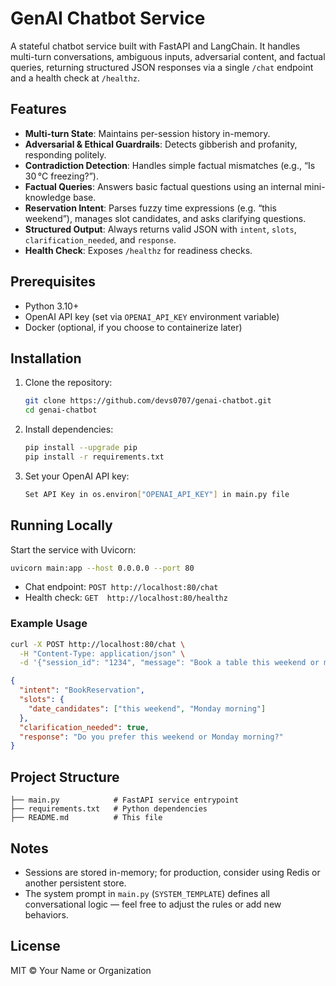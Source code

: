 # GenAI Chatbot Service

A stateful chatbot service built with FastAPI and LangChain. It handles multi-turn conversations, ambiguous inputs, adversarial content, and factual queries, returning structured JSON responses via a single `/chat` endpoint and a health check at `/healthz`.

## Features

* **Multi-turn State**: Maintains per-session history in-memory.
* **Adversarial & Ethical Guardrails**: Detects gibberish and profanity, responding politely.
* **Contradiction Detection**: Handles simple factual mismatches (e.g., “Is 30 °C freezing?”).
* **Factual Queries**: Answers basic factual questions using an internal mini-knowledge base.
* **Reservation Intent**: Parses fuzzy time expressions (e.g. “this weekend”), manages slot candidates, and asks clarifying questions.
* **Structured Output**: Always returns valid JSON with `intent`, `slots`, `clarification_needed`, and `response`.
* **Health Check**: Exposes `/healthz` for readiness checks.

## Prerequisites

* Python 3.10+
* OpenAI API key (set via `OPENAI_API_KEY` environment variable)
* Docker (optional, if you choose to containerize later)

## Installation

1. Clone the repository:

   ```bash
   git clone https://github.com/devs0707/genai-chatbot.git
   cd genai-chatbot
   ```

2. Install dependencies:

   ```bash
   pip install --upgrade pip
   pip install -r requirements.txt
   ```

3. Set your OpenAI API key:

   ```bash
   Set API Key in os.environ["OPENAI_API_KEY"] in main.py file
   ```

## Running Locally

Start the service with Uvicorn:

```bash
uvicorn main:app --host 0.0.0.0 --port 80
```

* Chat endpoint: `POST http://localhost:80/chat`
* Health check:  `GET  http://localhost:80/healthz`

### Example Usage

```bash
curl -X POST http://localhost:80/chat \
  -H "Content-Type: application/json" \
  -d '{"session_id": "1234", "message": "Book a table this weekend or maybe Monday morning"}'
```

```json
{
  "intent": "BookReservation",
  "slots": {
    "date_candidates": ["this weekend", "Monday morning"]
  },
  "clarification_needed": true,
  "response": "Do you prefer this weekend or Monday morning?"
}
```

## Project Structure

```
├── main.py            # FastAPI service entrypoint
├── requirements.txt   # Python dependencies
├── README.md          # This file
```

## Notes

* Sessions are stored in-memory; for production, consider using Redis or another persistent store.
* The system prompt in `main.py` (`SYSTEM_TEMPLATE`) defines all conversational logic — feel free to adjust the rules or add new behaviors.

## License

MIT © Your Name or Organization
